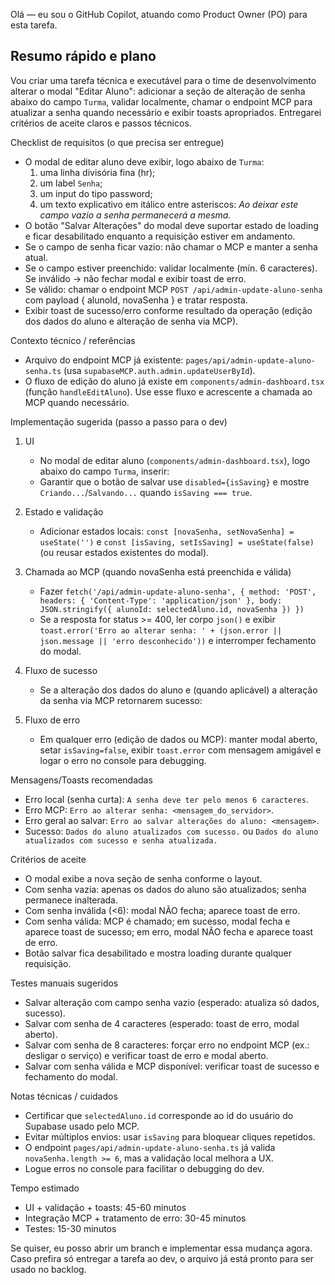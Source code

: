 Olá — eu sou o GitHub Copilot, atuando como Product Owner (PO) para esta tarefa.

Resumo rápido e plano
--------------------

Vou criar uma tarefa técnica e executável para o time de desenvolvimento alterar o modal "Editar Aluno": adicionar a seção de alteração de senha abaixo do campo `Turma`, validar localmente, chamar o endpoint MCP para atualizar a senha quando necessário e exibir toasts apropriados. Entregarei critérios de aceite claros e passos técnicos.

Checklist de requisitos (o que precisa ser entregue)
- O modal de editar aluno deve exibir, logo abaixo de `Turma`:
  1) uma linha divisória fina (hr);
  2) um label `Senha`;
  3) um input do tipo password;
  4) um texto explicativo em itálico entre asteriscos: *Ao deixar este campo vazio a senha permanecerá a mesma.*
- O botão "Salvar Alterações" do modal deve suportar estado de loading e ficar desabilitado enquanto a requisição estiver em andamento.
- Se o campo de senha ficar vazio: não chamar o MCP e manter a senha atual.
- Se o campo estiver preenchido: validar localmente (mín. 6 caracteres). Se inválido → não fechar modal e exibir toast de erro.
- Se válido: chamar o endpoint MCP `POST /api/admin-update-aluno-senha` com payload { alunoId, novaSenha } e tratar resposta.
- Exibir toast de sucesso/erro conforme resultado da operação (edição dos dados do aluno e alteração de senha via MCP).

Contexto técnico / referências
- Arquivo do endpoint MCP já existente: `pages/api/admin-update-aluno-senha.ts` (usa `supabaseMCP.auth.admin.updateUserById`).
- O fluxo de edição do aluno já existe em `components/admin-dashboard.tsx` (função `handleEditAluno`). Use esse fluxo e acrescente a chamada ao MCP quando necessário.

Implementação sugerida (passo a passo para o dev)
1) UI
	- No modal de editar aluno (`components/admin-dashboard.tsx`), logo abaixo do campo `Turma`, inserir:
	- Garantir que o botão de salvar use `disabled={isSaving}` e mostre `Criando...`/`Salvando...` quando `isSaving === true`.

2) Estado e validação
	- Adicionar estados locais: `const [novaSenha, setNovaSenha] = useState('')` e `const [isSaving, setIsSaving] = useState(false)` (ou reusar estados existentes do modal).

3) Chamada ao MCP (quando novaSenha está preenchida e válida)
	- Fazer `fetch('/api/admin-update-aluno-senha', { method: 'POST', headers: { 'Content-Type': 'application/json' }, body: JSON.stringify({ alunoId: selectedAluno.id, novaSenha }) })`
	- Se a resposta for status >= 400, ler corpo `json()` e exibir `toast.error('Erro ao alterar senha: ' + (json.error || json.message || 'erro desconhecido'))` e interromper fechamento do modal.

4) Fluxo de sucesso
	- Se a alteração dos dados do aluno e (quando aplicável) a alteração da senha via MCP retornarem sucesso:

5) Fluxo de erro
	- Em qualquer erro (edição de dados ou MCP): manter modal aberto, setar `isSaving=false`, exibir `toast.error` com mensagem amigável e logar o erro no console para debugging.

Mensagens/Toasts recomendadas
- Erro local (senha curta): `A senha deve ter pelo menos 6 caracteres`.
- Erro MCP: `Erro ao alterar senha: <mensagem_do_servidor>`.
- Erro geral ao salvar: `Erro ao salvar alterações do aluno: <mensagem>`.
- Sucesso: `Dados do aluno atualizados com sucesso.` ou `Dados do aluno atualizados com sucesso e senha atualizada.`

Critérios de aceite
- O modal exibe a nova seção de senha conforme o layout.
- Com senha vazia: apenas os dados do aluno são atualizados; senha permanece inalterada.
- Com senha inválida (<6): modal NÃO fecha; aparece toast de erro.
- Com senha válida: MCP é chamado; em sucesso, modal fecha e aparece toast de sucesso; em erro, modal NÃO fecha e aparece toast de erro.
- Botão salvar fica desabilitado e mostra loading durante qualquer requisição.

Testes manuais sugeridos
- Salvar alteração com campo senha vazio (esperado: atualiza só dados, sucesso).
- Salvar com senha de 4 caracteres (esperado: toast de erro, modal aberto).
- Salvar com senha de 8 caracteres: forçar erro no endpoint MCP (ex.: desligar o serviço) e verificar toast de erro e modal aberto.
- Salvar com senha válida e MCP disponível: verificar toast de sucesso e fechamento do modal.

Notas técnicas / cuidados
- Certificar que `selectedAluno.id` corresponde ao id do usuário do Supabase usado pelo MCP.
- Evitar múltiplos envios: usar `isSaving` para bloquear cliques repetidos.
- O endpoint `pages/api/admin-update-aluno-senha.ts` já valida `novaSenha.length >= 6`, mas a validação local melhora a UX.
- Logue erros no console para facilitar o debugging do dev.

Tempo estimado
- UI + validação + toasts: 45-60 minutos
- Integração MCP + tratamento de erro: 30-45 minutos
- Testes: 15-30 minutos

Se quiser, eu posso abrir um branch e implementar essa mudança agora. Caso prefira só entregar a tarefa ao dev, o arquivo já está pronto para ser usado no backlog.
